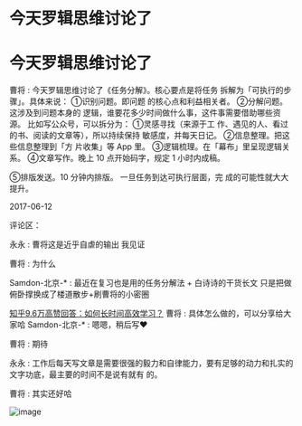 # 今天罗辑思维讨论了

# 今天罗辑思维讨论了

曹将 : 今天罗辑思维讨论了《任务分解》。核心要点是将任务 拆解为「可执行的步骤」。具体来说： ①识别问题。即问题 的核心点和利益相关者。 ②分解问题。这涉及到问题本身的 逻辑，谁要花多少时间做什么事，这件事需要借助哪些资 源。 比如写公众号，可以拆分为： ①灵感寻找（来源于工 作、遇见的人、看过的书、阅读的文章等），所以持续保持 敏感度，并每天日记。 ②信息整理。把这些信息整理到「方 片收集」等 App 里。 ③逻辑梳理。在「幕布」里呈现逻辑关 系。 ④文章写作。晚上 10 点开始码字，规定 1 小时内成稿。

⑤排版发送。10 分钟内排版。 一旦任务到达可执行层面，完 成的可能性就大大提升。

2017-06-12

评论区：

永永 : 曹将这是近乎自虐的输出 我见证

曹将 : 为什么

Samdon-北京-* : 最近在复习也是用的任务分解法 + 白诗诗的干货长文 只是把做俯卧撑换成了楼道散步+刷曹将的小密圈

[知乎](https://mp.weixin.qq.com/s/AIs26w94z0JMhdN3Dzfglw)[9.6](https://mp.weixin.qq.com/s/AIs26w94z0JMhdN3Dzfglw)[万高赞回答：如何长时间高效学习？](https://mp.weixin.qq.com/s/AIs26w94z0JMhdN3Dzfglw) 曹将 : 具体怎么做的，可以分享给大家哈 Samdon-北京-* : 嗯嗯，稍后写❤

曹将 : 期待

永永 : 工作后每天写文章是需要很强的毅力和自律能力，要有足够的动力和扎实的文字功底，最主要的时间不是说有就有 的。

曹将 : 其实还好哈

![image](img/Image_459.png)